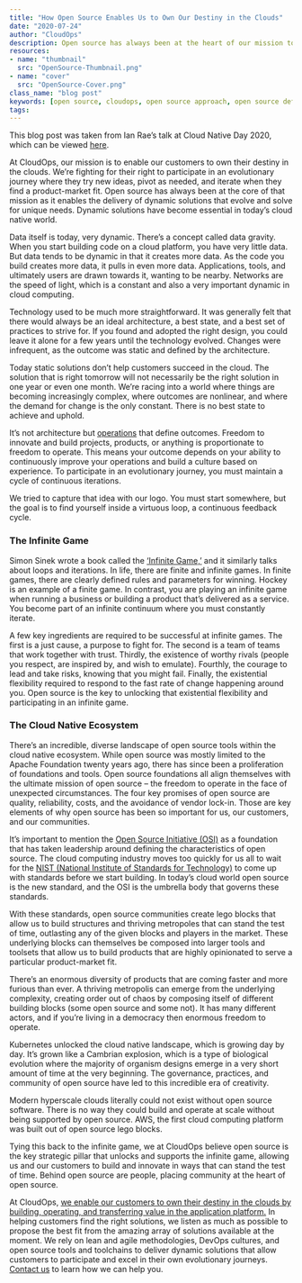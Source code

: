 ```yaml
---
title: "How Open Source Enables Us to Own Our Destiny in the Clouds"
date: "2020-07-24"
author: "CloudOps"
description: Open source has always been at the heart of our mission to help customers own their destinies in the clouds.
resources:
- name: "thumbnail"
  src: "OpenSource-Thumbnail.png"
- name: "cover"
  src: "OpenSource-Cover.png"
class_name: "blog post"
keywords: [open source, cloudops, open source approach, open source definition, open source meaning]
tags:
---
```


This blog post was taken from Ian Rae’s talk at Cloud Native Day 2020, which can be viewed <a href="https://www.youtube.com/watch?v=X2WOkt6N8eE&list=PLCfLScXpEyAQ0k9pNr8SlGK42CSd-buYv&index=14" target="_blank">here</a>.

At CloudOps, our mission is to enable our customers to own their destiny in the clouds. We’re fighting for their right to participate in an evolutionary journey where they try new ideas, pivot as needed, and iterate when they find a product-market fit. Open source has always been at the core of that mission as it enables the delivery of dynamic solutions that evolve and solve for unique needs. Dynamic solutions have become essential in today’s cloud native world.

Data itself is today, very dynamic. There’s a concept called data gravity. When you start building code on a cloud platform, you have very little data. But data tends to be dynamic in that it creates more data. As the code you build creates more data, it pulls in even more data. Applications, tools, and ultimately users are drawn towards it, wanting to be nearby. Networks are the speed of light, which is a constant and also a very important dynamic in cloud computing.

Technology used to be much more straightforward. It was generally felt that there would always be an ideal architecture, a best state, and a best set of practices to strive for. If you found and adopted the right design, you could leave it alone for a few years until the technology evolved. Changes were infrequent, as the outcome was static and defined by the architecture.

Today static solutions don’t help customers succeed in the cloud. The solution that is right tomorrow will not necessarily be the right solution in one year or even one month. We’re racing into a world where things are becoming increasingly complex, where outcomes are nonlinear, and where the demand for change is the only constant. There is no best state to achieve and uphold. 

It’s not architecture but <a href="/cloudops-manifesto/" target="_blank">operations</a> that define outcomes. Freedom to innovate and build projects, products, or anything is proportionate to freedom to operate. This means your outcome depends on your ability to continuously improve your operations and build a culture based on experience. To participate in an evolutionary journey, you must maintain a cycle of continuous iterations.

We tried to capture that idea with our logo. You must start somewhere, but the goal is to find yourself inside a virtuous loop, a continuous feedback cycle. 

<h3>The Infinite Game</h3>

Simon Sinek wrote a book called the <a href="https://youexec.com/book-summaries/the-infinite-game" target="_blank">‘Infinite Game,’</a> and it similarly talks about loops and iterations. In life, there are finite and infinite games. In finite games, there are clearly defined rules and parameters for winning. Hockey is an example of a finite game. In contrast, you are playing an infinite game when running a business or building a product that’s delivered as a service. You become part of an infinite continuum where you must constantly iterate.

A few key ingredients are required to be successful at infinite games. The first is a just cause, a purpose to fight for. The second is a team of teams that work together with trust. Thirdly, the existence of worthy rivals (people you respect, are inspired by, and wish to emulate). Fourthly, the courage to lead and take risks, knowing that you might fail. Finally, the existential flexibility required to respond to the fast rate of change happening around you. Open source is the key to unlocking that existential flexibility and participating in an infinite game.

<h3>The Cloud Native Ecosystem</h3>

There’s an incredible, diverse landscape of open source tools within the cloud native ecosystem. While open source was mostly limited to the Apache Foundation twenty years ago, there has since been a proliferation of foundations and tools. Open source foundations all align themselves with the ultimate mission of open source – the freedom to operate in the face of unexpected circumstances. The four key promises of open source are quality, reliability, costs, and the avoidance of vendor lock-in. Those are key elements of why open source has been so important for us, our customers, and our communities.

It’s important to mention the <a href="https://opensource.org/" target="_blank"> Open Source Initiative (OSI)</a> as a foundation that has taken leadership around defining the characteristics of open source. The cloud computing industry moves too quickly for us all to wait for the <a href="https://www.nist.gov/" target="_blank">NIST (National Institute of Standards for Technology)</a> to come up with standards before we start building. In today’s cloud world open source is the new standard, and the OSI is the umbrella body that governs these standards. 

With these standards, open source communities create lego blocks that allow us to build structures and thriving metropoles that can stand the test of time, outlasting any of the given blocks and players in the market. These underlying blocks can themselves be composed into larger tools and toolsets that allow us to build products that are highly opinionated to serve a particular product-market fit.

There’s an enormous diversity of products that are coming faster and more furious than ever. A thriving metropolis can emerge from the underlying complexity, creating order out of chaos by composing itself of different building blocks (some open source and some not). It has many different actors, and if you’re living in a democracy then enormous freedom to operate.

Kubernetes unlocked the cloud native landscape, which is growing day by day. It’s grown like a Cambrian explosion, which is a type of biological evolution where the majority of organism designs emerge in a very short amount of time at the very beginning. The governance, practices, and community of open source have led to this incredible era of creativity.

Modern hyperscale clouds literally could not exist without open source software. There is no way they could build and operate at scale without being supported by open source. AWS, the first cloud computing platform was built out of open source lego blocks. 

Tying this back to the infinite game, we at CloudOps believe open source is the key strategic pillar that unlocks and supports the infinite game, allowing us and our customers to build and innovate in ways that can stand the test of time. Behind open source are people, placing community at the heart of open source.

At CloudOps, <a href="/the-cloudops-delivery-model-accelerated-value-delivery-through-code-and-collaboration/" target="_blank">we enable our customers to own their destiny in the clouds by building, operating, and transferring value in the application platform.</a> In helping customers find the right solutions, we listen as much as possible to propose the best fit from the amazing array of solutions available at the moment. We rely on lean and agile methodologies, DevOps cultures, and open source tools and toolchains to deliver dynamic solutions that allow customers to participate and excel in their own evolutionary journeys. <a href="/contact-us/" target="_blank">Contact us</a> to learn how we can help you.